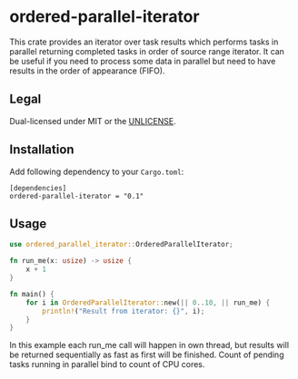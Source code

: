 # ordered-parallel-iterator

This crate provides an iterator over task results which performs tasks in parallel returning completed tasks in order of source range iterator. It can be useful if you need to process some data in parallel but need to have results in the order of appearance (FIFO).

## Legal

Dual-licensed under MIT or the [UNLICENSE](http://unlicense.org/).

## Installation

Add following dependency to your `Cargo.toml`:

```toml,ignore
[dependencies]
ordered-parallel-iterator = "0.1"
```

## Usage

```rust
use ordered_parallel_iterator::OrderedParallelIterator;

fn run_me(x: usize) -> usize {
    x + 1
}

fn main() {
    for i in OrderedParallelIterator::new(|| 0..10, || run_me) {
        println!("Result from iterator: {}", i);
    }
}
```

In this example each run_me call will happen in own thread, but results will be returned sequentially as fast as first will be finished. Count of pending tasks running in parallel bind to count of CPU cores.